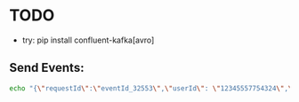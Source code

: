 # TODO 

- try: pip install confluent-kafka[avro]


## Send Events:

```bash
echo "{\"requestId\":\"eventId_32553\",\"userId\": \"12345557754324\",\"timestamp\":\"1491819682\",\"userIp\": \"10.0.0.1\"}" | sh bin/kafka-console-producer.sh --broker-list localhost:2181 --topic LoginEvent
```